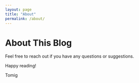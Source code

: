 ```yaml
---
layout: page
title: "About"
permalink: /about/
---
```


# About This Blog

Feel free to reach out if you have any questions or suggestions.

Happy reading!

Tomig
